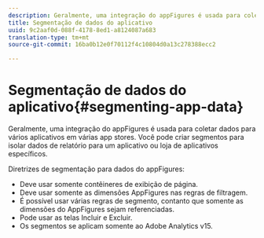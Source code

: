 ```yaml
---
description: Geralmente, uma integração do appFigures é usada para coletar dados para vários aplicativos em várias app stores. Você pode criar segmentos para isolar dados de relatório para um aplicativo ou loja de aplicativos específicos.
title: Segmentação de dados do aplicativo
uuid: 9c2aaf0d-088f-4178-8ed1-a8124087a683
translation-type: tm+mt
source-git-commit: 16ba0b12e0f70112f4c10804d0a13c278388ecc2

---
```



# Segmentação de dados do aplicativo{#segmenting-app-data}

Geralmente, uma integração do appFigures é usada para coletar dados para vários aplicativos em várias app stores. Você pode criar segmentos para isolar dados de relatório para um aplicativo ou loja de aplicativos específicos.

Diretrizes de segmentação para dados do appFigures:

* Deve usar somente contêineres de exibição de página.
* Deve usar somente as dimensões [](/help/import/data-connectors/appfigures-overview/appfigures-metrics.md) AppFigures nas regras de filtragem.
* É possível usar várias regras de segmento, contanto que somente as dimensões [](/help/import/data-connectors/appfigures-overview/appfigures-segment-filter.md) do AppFigures sejam referenciadas.
* Pode usar as telas Incluir e Excluir.
* Os segmentos se aplicam somente ao Adobe Analytics v15.

